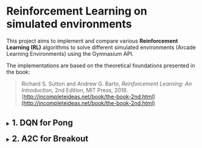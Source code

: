 # Reinforcement Learning on simulated environments

This project aims to implement and compare various **Reinforcement Learning (RL)** algorithms to solve different simulated environments (Arcade Learning Environments) using the Gymnasium API.  

The implementations are based on the theoretical foundations presented in the book:

> Richard S. Sutton and Andrew G. Barto, *Reinforcement Learning: An Introduction*, 2nd Edition, MIT Press, 2018.  
> [http://incompleteideas.net/book/the-book-2nd.html](http://incompleteideas.net/book/the-book-2nd.html)


<br>

<details>
<summary>
    <h2 style="display:inline;">1. DQN for Pong</h2>
</summary>

<br>
This project implements a Deep Q-Learning (DQN) agent to play Atari Pong using Arcade Learning Environments (`ALE/Pong-v5`).  

The agent is trained with handcrafted features extracted from frames (ball position and velocity, paddles  positions, player velocity).  
Given the simplicity of the game, this approach is indeed very convenient as it allows the agent to access all relevant information from the raw frames while working with a much smaller and more manageable state space.

The sparsity of the rewards makes the training quite challenging. The agent indeed only receives a non-zero reward when it scores a point (+1) or when the opponent scores (-1). Naturally, such events occur only in a very small fraction of the timesteps experienced by the agent.

This project was originally inspired by the following paper :

> Volodymyr Mnih, Koray Kavukcuoglu, David Silver, Alex Graves, Ioannis Antonoglou, Daan Wierstra, and Martin Riedmiller,  
> *Playing Atari with Deep Reinforcement Learning*, arXiv preprint arXiv:1312.5602, 2013.  
> [https://arxiv.org/abs/1312.5602](https://arxiv.org/abs/1312.5602)

---
### 🎮 Demo

![Demo](images/dqn_2000_ep.gif)

---

### 📌 Features

- Deep Q-Network (DQN) implementation in PyTorch
- Replay Buffer for experience replay (size = 50,000 )
- Target network for stable learning (update every 1,000 steps)
- Epsilon-greedy exploration strategy (ε from 1.0 → 0.05)
- Optimizer: Adam, learning rate = 1e-4
- Handcrafted state representation (paddle positions + player velocity + ball position and velocities)

---

### 📊 Results

**1. Training reward**  

![Training Reward](images/dqn_av_return.png)

This plot shows the evolution of the average reward per episode during training.  
We can see that the average reward obtained while training increased a lot in the first 1000 episodes, and then increased very slowly, stabilizing to small positive values.  
However, this doesn't mean that the agent stopped learning during the second half of training. Indeed, the low return values are not caused by bad performance from the agent, but instead by :

- The $\epsilon$-greedy policy used as the behaviour policy with a minimum value for $\epsilon$ of 0.1, leading to suboptimal actions 10% of the time.

- The timestep limit set to 10000 per episode, leading to truncated episodes and consequently truncated return


**2. Average Estimated Q_values**  

![Training Reward](images/dqn_av_q_value.png)

This plot shows the evolution of the average estimates Q_values $\hat{Q}(s,a)$ on a given set of states during training. ($y = \frac{1}{N_{states}} \sum_{s \in S} {\frac{1}{n_a}} \sum_{a \in A}{\hat{Q}(s,a)}$)

The state set used to compute this estimation has been sampled from $100$ independent episodes run with random policy. 

This plot shows the gradual improvement of the agent, both in estimating the state-action value function $Q_{\pi}(s,a)$ and improving the target policy $\pi$.
After initially overestimating the state-action values, the average estimation reduces to a more reasonable value (around 0.5) considering the scale of the values. Then, the esimation slowly increases as the behaviour policy approaches the optimal policy $\pi_*$

</details>

<br>

<details>
<summary>
    <h2 style="display:inline;">2. A2C for Breakout</h2>
</summary>
<br>

This project implements an Advantage Actor-Critic (A2C) agent to play **Atari Breakout** using Arcade Learning Environments (`ALE/Breakout-v5`).  

The agent is trained using only the frames from the game, which are preprocessed according to the methodology presented in the following paper :

> Volodymyr Mnih, Koray Kavukcuoglu, David Silver, Andrei A. Rusu, Joel Veness, Marc G. Bellemare, Alex Graves, Martin Riedmiller, Andreas K. Fidjeland, Georg Ostrovski, Stig Petersen, Charles Beattie, Amir Sadik, Ioannis Antonoglou, Helen King, Dharshan Kumaran, Daan Wierstra, Shane Legg, and Demis Hassabis,  
> *Human-level control through deep reinforcement learning*, Nature, vol. 518, no. 7540, pp. 529–533, 2015.  
> [https://doi.org/10.1038/nature14236](https://doi.org/10.1038/nature14236)

The architecture of the network is also inspired from the work of DeepMind researchers. The same convolutional layers are used in the first part of the network. They are followed by a linear layer of 512 neurons with a ReLu activation. The actor is composed of a fully connected layer with as many neurons as possible actions. The critic in only one neuron connected to the former fully connected layer.

---
### 🎮 Demo

Work in Progress...

---

### 📜 Version History

- #### Version 1 :

The first version implemented the architecture of the Advantage Actor Critic (A2C) agent using convolutional layers to deal with raw frames input.  
The algorithm is optimized using Stochastic Gradient Descent with respect to the following loss function :

$\mathcal{L}(\theta, w) \;=\; 
\underbrace{- c_{actor} \mathbb{E}_{t} \Big[ \log \pi_\theta(a_t \mid s_t) \, A_t \Big]}_{\text{Actor loss}} 
\;+ \underbrace{\tfrac{1}{2} \, c_{critic} \mathbb{E}_{t} \Big[ \big( R_t - V_w(s_t) \big)^2 \Big]}_{\text{Critic loss}} 
$  

$c_{actor}$ and $c_{critic}$ are hyperparameters adjusting the balance with the critic and the actor optimization. According to the literature, we used $c_{actor}=1$ and $c_{critic}=0.5$ throughout training.  

We train the agent using SGD with the Adam optimizer and a learning rate of $2.5 \times 10^{-4}$  

**Result** :  
Training is very slow, and never reaches average return above 10 (a few broken bricks) when evaluating the agent (greedy actions).

---

- #### Version 2:

This version improved the loss function to include an entropy term to encourage exploration :   
$- c_{entropy} \sum_a \pi_\theta(a|s) \log \pi_\theta(a|s)$  
We also added gradient clipping to avoid too large training steps and reduce the policy instability.  
Weights of the loss function have also been adjusted to make the actor more dominant over the critic.


**Result :**  
We achieve better performance, but average return seems to cap around an average return of 10 while training and 30 while evaluating. We tried reducing the entropy loss so that the agent starts exploiting more and learns to behave in longer episodes, but this made the policy very unstable. That is what we can see on the graphs after episode 27000. The agent quickly learned to exploit what is had already learned (same average return as in evaluation mode) but could not surpass this level and even experienced performance drop after a few episodes.

<br>

<figure style="text-align: center;">
  <div style="display: flex; justify-content: center; gap: 20px; flex-wrap: wrap;">
    <img src="images/a2c_v2_average_return.png" width="300" />
    <img src="images/a2c_v2_value.png" width="300" />
  </div>
  <figcaption>Average return and value during training</figcaption>
</figure>

---

- #### Version 3:

This version added the handling of parallel environments to generate data. This multi-env setting greatly reduces the noise in the gradient estimates by lessening the correlation between samples. We can safely increase the batch size and speed-up the training process. To make it even faster, the whole code had been revised to handle GPU-computations, which are known to be very effective.

**Result :**  
Work in progress...

</details>
